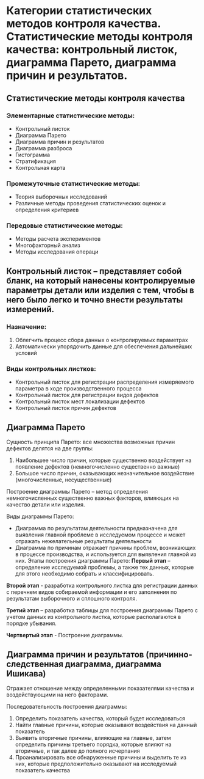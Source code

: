 # Категории статистических методов контроля качества. Статистические методы контроля качества: контрольный листок, диаграмма Парето, диаграмма причин и результатов. 
## Статистические методы контроля качества
### Элементарные статистические методы:
* Контрольный листок
* Диаграмма Парето
* Диаграмма причин и результатов
* Диаграмма разброса
* Гистограмма
* Стратификация
* Контрольная карта
### Промежуточные статистические методы:
* Теория выборочных исследований
* Различные методы проведения статистических оценок и определения критериев
### Передовые статистические методы:
* Методы расчета экспериментов
* Многофакторный анализ
* Методы исследования операци
## Контрольный листок – представляет собой бланк, на который нанесены контролируемые параметры детали или изделия с тем, чтобы в него было легко и точно внести результаты измерений.
### Назначение:
1. Облегчить процесс сбора данных о контролируемых параметрах
2. Автоматически упорядочить данные для обеспечения дальнейших условий 
### Виды контрольных листков:
* Контрольный листок для регистрации распределения измеряемого параметра в ходе производственного процесса
* Контрольный листок для регистрации видов дефектов
* Контрольный листок мест локализации дефектов
* Контрольный листок причин дефектов
## Диаграмма Парето
Сущность принципа Парето: все множества возможных причин дефектов делятся на две группы:
1. Наибольшее число причин, которые существенно воздействует на появление дефектов (немногочисленно существенно важные)
2. Большое число причин, оказывающих незначительное воздействие (многочисленные, несущественные)

Построение диаграммы Парето – метод определения немногочисленных существенно важных факторов, влияющих на качество детали или изделия.

Виды диаграммы Парето:
* Диаграмма по результатам деятельности предназначена для выявления главной проблеме в исследуемом процессе и может отражать нежелательные результаты деятельности
* Диаграмма по причинам отражает причины проблем, возникающих в процессе производства, и используется для выявления главной из них.
Этапы построения диаграммы Парето:
**Первый этап** – определение исследуемой проблемы, а также тех данных, которые для этого необходимо собрать и классифицировать.

**Второй этап** - разработка контрольного листка для регистрации данных с перечнем видов собираемой информации и его заполнения по результатам выборочного и сплошного контроля.

**Третий этап** – разработка таблицы для построения диаграммы Парето с учетом данных из контрольного листка, которые располагаются в порядке убывания.

**Чертвертый этап** - Построение диаграммы.

## Диаграмма причин и результатов (причинно-следственная диаграмма, диаграмма Ишикава)
Отражает отношение между определенными показателями качества и воздействующими на него факторами. 

Последовательность построения диаграммы:
1. Определить показатель качества, который будет исследоваться
2. Найти главные причины, которые оказывают воздействия на данный показатель
3. Выявить вторичные причины, влияющие на главные, затем определить причины третьего порядка, которые влияют на вторичные, и так далее до полного исчерпания
4. Проанализировать все обнаруженные причины и выделить те из них, которые предположительно оказывают на исследуемый показатель качества
